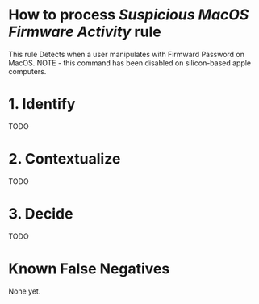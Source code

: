 # How to process *Suspicious MacOS Firmware Activity* rule
This rule Detects when a user manipulates with Firmward Password on MacOS. NOTE - this command has been disabled on silicon-based apple computers.

# 1. Identify
TODO

# 2. Contextualize
TODO

# 3. Decide
TODO

# Known False Negatives
None yet.
